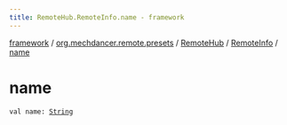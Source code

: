 ```yaml
---
title: RemoteHub.RemoteInfo.name - framework
---
```


[framework](../../../index.html) / [org.mechdancer.remote.presets](../../index.html) / [RemoteHub](../index.html) / [RemoteInfo](index.html) / [name](./name.html)

# name

`val name: `[`String`](https://kotlinlang.org/api/latest/jvm/stdlib/kotlin/-string/index.html)